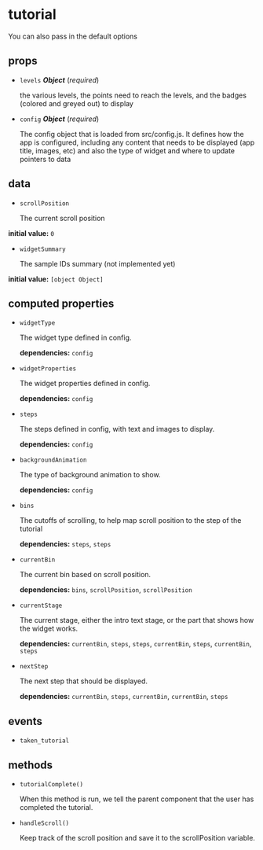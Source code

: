 # tutorial 

You can also pass in the default options 

## props 

- `levels` ***Object*** (*required*) 

  the various levels, the points need to reach the levels,
  and the badges (colored and greyed out) to display 

- `config` ***Object*** (*required*) 

  The config object that is loaded from src/config.js.
  It defines how the app is configured, including
  any content that needs to be displayed (app title, images, etc)
  and also the type of widget and where to update pointers to data 

## data 

- `scrollPosition` 

  The current scroll position 

**initial value:** `0` 

- `widgetSummary` 

  The sample IDs summary (not implemented yet) 

**initial value:** `[object Object]` 

## computed properties 

- `widgetType` 

  The widget type defined in config. 

   **dependencies:** `config` 

- `widgetProperties` 

  The widget properties defined in config. 

   **dependencies:** `config` 

- `steps` 

  The steps defined in config, with text and images to display. 

   **dependencies:** `config` 

- `backgroundAnimation` 

  The type of background animation to show. 

   **dependencies:** `config` 

- `bins` 

  The cutoffs of scrolling,
  to help map scroll position to the step of the tutorial 

   **dependencies:** `steps`, `steps` 

- `currentBin` 

  The current bin based on scroll position. 

   **dependencies:** `bins`, `scrollPosition`, `scrollPosition` 

- `currentStage` 

  The current stage, either the intro text stage,
  or the part that shows how the widget works. 

   **dependencies:** `currentBin`, `steps`, `steps`, `currentBin`, `steps`, `currentBin`, `steps` 

- `nextStep` 

  The next step that should be displayed. 

   **dependencies:** `currentBin`, `steps`, `currentBin`, `currentBin`, `steps` 


## events 

- `taken_tutorial` 

## methods 

- `tutorialComplete()` 

  When this method is run, we tell the parent component that the
  user has completed the tutorial. 

- `handleScroll()` 

  Keep track of the scroll position and save it to the scrollPosition variable. 

